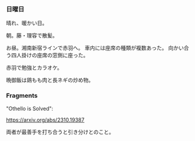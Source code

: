 ### 日曜日

晴れ、暖かい日。

朝。藤・理容で散髪。

お昼。湘南新宿ラインで赤羽へ。
車内には座席の種類が複数あった。
向かい合う四人掛けの座席の窓側に座った。

赤羽で勉強とカラオケ。

晩御飯は鶏もも肉と長ネギの炒め物。

### Fragments

"Othello is Solved":

https://arxiv.org/abs/2310.19387

両者が最善手を打ち合うと引き分けとのこと。